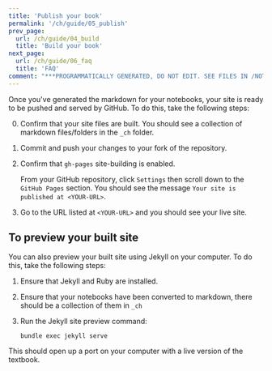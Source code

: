 ```yaml
---
title: 'Publish your book'
permalink: '/ch/guide/05_publish'
prev_page:
  url: /ch/guide/04_build
  title: 'Build your book'
next_page:
  url: /ch/guide/06_faq
  title: 'FAQ'
comment: "***PROGRAMMATICALLY GENERATED, DO NOT EDIT. SEE FILES IN /NOTEBOOKS***"
---
```

Once you've generated the markdown for your notebooks, your site is ready to be
pushed and served by GitHub. To do this, take the following steps:

0. Confirm that your site files are built. You should see a
   collection of markdown files/folders in the `_ch` folder.
1. Commit and push your changes to your fork of the repository. 
2. Confirm that `gh-pages` site-building is enabled.

   From your GitHub repository, click `Settings` then scroll down to the
   `GitHub Pages` section. You should see the message `Your site is published at <YOUR-URL>`.
3. Go to the URL listed at `<YOUR-URL>` and you should see your live site.

## To preview your built site

You can also preview your built site using Jekyll on your computer.
To do this, take the following steps:

1. Ensure that Jekyll and Ruby are installed. 
2. Ensure that your notebooks have been converted to markdown, there should be a
   collection of them in `_ch`
3. Run the Jekyll site preview command:

       bundle exec jekyll serve

This should open up a port on your computer with a live version of the textbook.